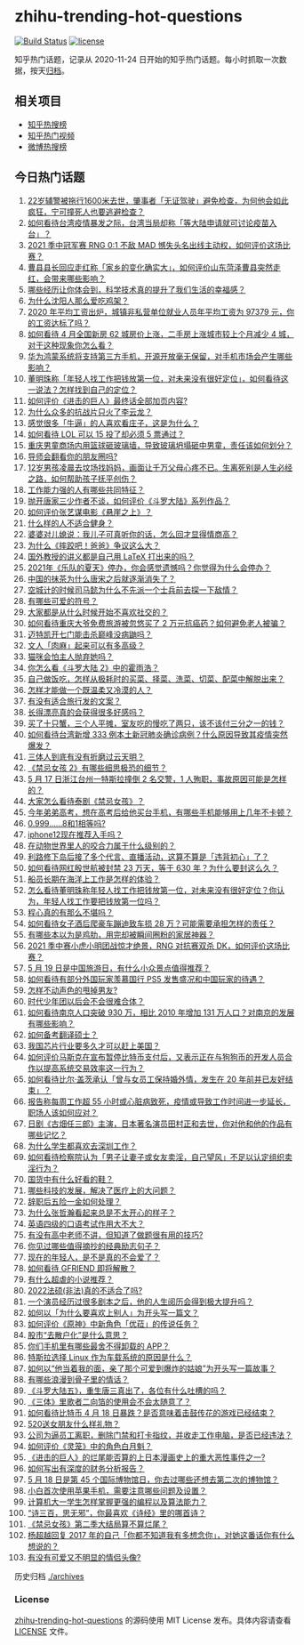 # zhihu-trending-hot-questions

[![Build Status](https://github.com/justjavac/zhihu-trending-hot-questions/workflows/ci/badge.svg?branch=master)](https://github.com/justjavac/zhihu-trending-hot-questions/actions)
[![license](https://img.shields.io/github/license/justjavac/zhihu-trending-hot-questions)](https://github.com/justjavac/zhihu-trending-hot-questions/blob/master/LICENSE)

知乎热门话题，记录从 2020-11-24 日开始的知乎热门话题。每小时抓取一次数据，按天[归档](./archives)。

## 相关项目

- [知乎热搜榜](https://github.com/justjavac/zhihu-trending-top-search)
- [知乎热门视频](https://github.com/justjavac/zhihu-trending-hot-video)
- [微博热搜榜](https://github.com/justjavac/weibo-trending-hot-search)

## 今日热门话题

<!-- BEGIN -->
<!-- 最后更新时间 Wed May 19 2021 12:09:38 GMT+0800 (China Standard Time) -->

1. [22岁辅警被拖行1600米去世，肇事者「无证驾驶」避免检查，为何他会如此疯狂，宁可撞死人也要逃避检查？](https://www.zhihu.com/question/460135941)
2. [如何看待台湾疫情暴发之际，台湾当局却称「等大陆申请就可讨论疫苗入台」？](https://www.zhihu.com/question/460171280)
3. [2021 季中冠军赛 RNG 0:1 不敌 MAD
   憾失头名出线主动权，如何评价这场比赛？](https://www.zhihu.com/question/460195556)
4. [曹县县长回应走红称「家乡的变化确实大」，如何评价山东菏泽曹县突然走红，会带来哪些影响？](https://www.zhihu.com/question/460089541)
5. [哪些经历让你体会到，科学技术真的提升了我们生活的幸福感？](https://www.zhihu.com/question/459895565)
6. [为什么沈阳人那么爱吃鸡架？](https://www.zhihu.com/question/21313944)
7. [2020 年平均工资出炉，城镇非私营单位就业人员年平均工资为 97379
   元，你的工资达标了吗？](https://www.zhihu.com/question/460249122)
8. [如何看待 4 月全国新房 62 城房价上涨，二手房上涨城市较上个月减少 4
   城，对于这种现象你怎么看？](https://www.zhihu.com/question/459959827)
9. [华为鸿蒙系统将支持第三方手机，开源开放毫无保留，对手机市场会产生哪些影响？](https://www.zhihu.com/question/460090403)
10. [董明珠称「年轻人找工作把钱放第一位，对未来没有很好定位」，如何看待这一说法？怎样找到自己的定位？](https://www.zhihu.com/question/460116131)
11. [如何评价《进击的巨人》最终话全部加页内容?](https://www.zhihu.com/question/460186596)
12. [为什么众多的抗战片只火了李云龙？](https://www.zhihu.com/question/268674369)
13. [感觉很多「牛逼」的人喜欢看庄子，这是为什么？](https://www.zhihu.com/question/31811556)
14. [如何看待 LOL 可以 15 投了却必须 5 票通过？](https://www.zhihu.com/question/460061128)
15. [重庆男童商场内用篮球砸玻璃墙，导致玻璃坍塌砸中男童，责任该如何划分？](https://www.zhihu.com/question/459951061)
16. [导师会翻看你的朋友圈吗?](https://www.zhihu.com/question/377742704)
17. [12岁男孩凌晨去坟场找妈妈，画面让千万父母心疼不已。生离死别是人生必经之路，如何帮助孩子抚平创伤？](https://www.zhihu.com/question/460220425)
18. [工作能力强的人有哪些共同特征？](https://www.zhihu.com/question/28880482)
19. [抛开唐家三少作者不谈，如何评价《斗罗大陆》系列作品？](https://www.zhihu.com/question/458675311)
20. [如何评价张艺谋电影《悬崖之上》？](https://www.zhihu.com/question/451738975)
21. [什么样的人不适合健身？](https://www.zhihu.com/question/459306994)
22. [婆婆对儿媳说：我儿子可真听你的话，怎么回才显得情商高？](https://www.zhihu.com/question/431787513)
23. [为什么《摔跤吧！爸爸》争议这么大？](https://www.zhihu.com/question/59143980)
24. [国外教授的讲义都是自己用 LaTeX 打出来的吗？](https://www.zhihu.com/question/29227449)
25. [2021年《乐队的夏天》停办，你会感觉遗憾吗？你觉得为什么会停办？](https://www.zhihu.com/question/459868604)
26. [中国的抹茶为什么唐宋之后就逐渐消失了？](https://www.zhihu.com/question/22132630)
27. [空城计的时候司马懿为什么不先派一个士兵前去探一下敌情？](https://www.zhihu.com/question/454792574)
28. [有哪些可爱的符号？](https://www.zhihu.com/question/314270796)
29. [大家都是从什么时候开始不喜欢社交的？](https://www.zhihu.com/question/376864339)
30. [如何看待重庆大爷免费旅游被忽悠买了 2
    万元抗癌药？如何避免老人被骗？](https://www.zhihu.com/question/460062120)
31. [迈特凯开七门能击杀巅峰没病鼬吗？](https://www.zhihu.com/question/459226534)
32. [文人「肉麻」起来可以有多高级？](https://www.zhihu.com/question/453352603)
33. [猫咪会怕主人抛弃她吗？](https://www.zhihu.com/question/278375446)
34. [你怎么看《斗罗大陆 2》中的霍雨浩？](https://www.zhihu.com/question/448099513)
35. [自己做饭吃，怎样从极耗时的买菜、择菜、洗菜、切菜、配菜中解脱出来？](https://www.zhihu.com/question/22903687)
36. [怎样才能做一个既温柔又冷漠的人？](https://www.zhihu.com/question/451958211)
37. [有没有适合旅行发的文案？](https://www.zhihu.com/question/446298373)
38. [长得漂亮真的会获得很多好感吗？](https://www.zhihu.com/question/447895641)
39. [买了十只蟹，三个人平摊，室友吃的慢吃了两只，该不该付三分之一的钱？](https://www.zhihu.com/question/455193507)
40. [如何看待台湾新增 333
    例本土新冠肺炎确诊病例？什么原因导致其疫情突然爆发？](https://www.zhihu.com/question/459920978)
41. [三体人到底有没有折磨过云天明？](https://www.zhihu.com/question/459076670)
42. [《禁忌女孩 2》有哪些细思极恐的细节？](https://www.zhihu.com/question/458343322)
43. [5 月 17 日浙江台州一特斯拉撞倒 2 名交警，1
    人殉职，事故原因可能是怎样的？](https://www.zhihu.com/question/460003832)
44. [大家怎么看待泰剧《禁忌女孩》？](https://www.zhihu.com/question/338714765)
45. [今年弟弟高考，想在高考后给他买台手机，有哪些手机能够用上几年不卡顿？](https://www.zhihu.com/question/459230225)
46. [0.999......8和1相等吗?](https://www.zhihu.com/question/459883219)
47. [iphone12现在推荐入手吗？](https://www.zhihu.com/question/444574639)
48. [在动物世界里人的咬合力属于什么级别的？](https://www.zhihu.com/question/459408371)
49. [利路修下岛后接了多个代言、直播活动，这算不算是「违背初心」了？](https://www.zhihu.com/question/460088683)
50. [如何看待网红殷世航被封禁 23 万天，等于 630
    年？为什么要封这么久？](https://www.zhihu.com/question/459925437)
51. [船员长期在海洋上工作是怎样的体验？](https://www.zhihu.com/question/29298020)
52. [怎么看待董明珠称年轻人找工作把钱放第一位，对未来没有很好定位？你认为，年轻人找工作要把钱放第一位吗？](https://www.zhihu.com/question/460105724)
53. [程心真的有那么不堪吗？](https://www.zhihu.com/question/418036982)
54. [如何看待女子酒后爬豪车蹦迪致车损 28
    万？可能需要承担怎样的责任？](https://www.zhihu.com/question/459759486)
55. [有哪些本以为是鸡肋，用完却被瞬间圈粉的家居神器？](https://www.zhihu.com/question/359026960)
56. [2021 季中赛小虎小明团战惊才绝景，RNG 对抗赛双杀
    DK，如何评价这场比赛？](https://www.zhihu.com/question/460167203)
57. [5 月 19 日是中国旅游日，有什么小众景点值得推荐？](https://www.zhihu.com/question/459885875)
58. [如何看待有部分外国玩家羡慕国行 PS5
    发售盛况和中国玩家的待遇？](https://www.zhihu.com/question/459685754)
59. [怎样不动声色的甩掉男友?](https://www.zhihu.com/question/325314779)
60. [时代少年团以后会不会很难合体？](https://www.zhihu.com/question/456289776)
61. [如何看待南京人口突破 930 万，相比 2010 年增加 131
    万人口？对南京的发展有哪些影响？](https://www.zhihu.com/question/460073729)
62. [如何备考翻译硕士？](https://www.zhihu.com/question/29702896)
63. [我国芯片行业要多久才可以赶上美国？](https://www.zhihu.com/question/403452621)
64. [如何评价马斯克在宣布暂停比特币支付后，又表示正在与狗狗币的开发人员合作以提高系统交易效率这一行为？](https://www.zhihu.com/question/459406032)
65. [如何看待比尔·盖茨承认「曾与女员工保持婚外情，发生在 20
    年前并已友好结束」？](https://www.zhihu.com/question/460064207)
66. [报告称每周工作超 55
    小时或心脏病致死，疫情或导致工作时间进一步延长，职场人该如何应对？](https://www.zhihu.com/question/460063511)
67. [日剧《古畑任三郎》主演，日本著名演员田村正和去世，你对他和他的作品有哪些记忆？](https://www.zhihu.com/question/460168527)
68. [为什么学生都喜欢去深圳工作？](https://www.zhihu.com/question/442868905)
69. [如何看待检察院认为「男子让妻子或女友卖淫，自己望风」不足以认定组织卖淫行为？](https://www.zhihu.com/question/459692463)
70. [国货中有什么好看的鞋？](https://www.zhihu.com/question/278654959)
71. [哪些科技的发展，解决了医疗上的大问题？](https://www.zhihu.com/question/459947188)
72. [辞职后五险一金如何处理？](https://www.zhihu.com/question/54840341)
73. [为什么张哲瀚看起来总是不太开心的样子？](https://www.zhihu.com/question/458237008)
74. [英语四级的口语考试作用大不大？](https://www.zhihu.com/question/28448815)
75. [有没有高中老师不讲，但知道了做题很有用的技巧?](https://www.zhihu.com/question/388419751)
76. [你见过哪些值得摘抄的经典励志句子？](https://www.zhihu.com/question/447620837)
77. [现在的年轻人，是不是真的不会爱了？](https://www.zhihu.com/question/458676301)
78. [如何看待 GFRIEND 即将解散？](https://www.zhihu.com/question/460090159)
79. [有什么超虐的小说推荐？](https://www.zhihu.com/question/313274292)
80. [2022法硕(非法)真的不适合了吗?](https://www.zhihu.com/question/438205558)
81. [一个演员经历过很多剧本之后，他的人生阅历会得到极大提升吗？](https://www.zhihu.com/question/455251862)
82. [如何以「为什么要喜欢上别人」为开头写一篇文？](https://www.zhihu.com/question/443120413)
83. [如何评价《原神》中新角色「优菈」的传说任务？](https://www.zhihu.com/question/460157064)
84. [股市“去散户化”是什么意思？](https://www.zhihu.com/question/459212443)
85. [你们手机里有哪些最舍不得卸载的 APP？](https://www.zhihu.com/question/427095722)
86. [特斯拉选择 Linux 作为车载系统的原因是什么？](https://www.zhihu.com/question/455892933)
87. [如何以“他当着我的面，亲了那个可爱到爆炸的姑娘”为开头写一篇故事？](https://www.zhihu.com/question/445435350)
88. [有哪些浪漫到骨子里的情话？](https://www.zhihu.com/question/422342566)
89. [《斗罗大陆五》，重生唐三真出了，各位有什么吐槽的吗？](https://www.zhihu.com/question/459557005)
90. [《三体》里歌者二向箔的使用会不会太随意了？](https://www.zhihu.com/question/459124778)
91. [如何看待比特币 4 月 18
    日暴跌？是否意味着击鼓传花的游戏已经结束？](https://www.zhihu.com/question/455237775)
92. [520送女朋友什么样礼物？](https://www.zhihu.com/question/458252305)
93. [公司为逼员工离职，删除门禁和打卡指纹，并收走工作电脑，是否已经违法？](https://www.zhihu.com/question/458446577)
94. [如何评价《灵笼》中的角色白月魁？](https://www.zhihu.com/question/458161195)
95. [《进击的巨人》的烂尾能否算的上日本漫画史上的重大恶性事件之一?](https://www.zhihu.com/question/453573225)
96. [如何写出有深度的财务分析报告？](https://www.zhihu.com/question/38624533)
97. [5 月 18 日是第 45
    个国际博物馆日，你去过哪些还想去第二次的博物馆？](https://www.zhihu.com/question/460050202)
98. [小白首次使用苹果手机，需要注意哪些问题及设置？](https://www.zhihu.com/question/361796127)
99. [计算机大一学生怎样掌握更强的编程以及算法能力？](https://www.zhihu.com/question/444269929)
100. [“诗三百，思无邪”，你最喜欢《诗经》里的哪首诗？](https://www.zhihu.com/question/459755903)
101. [《禁忌女孩》第二季大结局算不算烂尾？](https://www.zhihu.com/question/458737109)
102. [杨超越回复 2017
     年的自己「你都不知道我有多想念你」，对她这番话你有什么想说的？](https://www.zhihu.com/question/459691259)
103. [有没有可爱又不明显的情侣头像?](https://www.zhihu.com/question/347976724)

<!-- END -->

历史归档 [./archives](./archives)

### License

[zhihu-trending-hot-questions](https://github.com/justjavac/zhihu-trending-hot-questions)
的源码使用 MIT License 发布。具体内容请查看 [LICENSE](./LICENSE) 文件。
